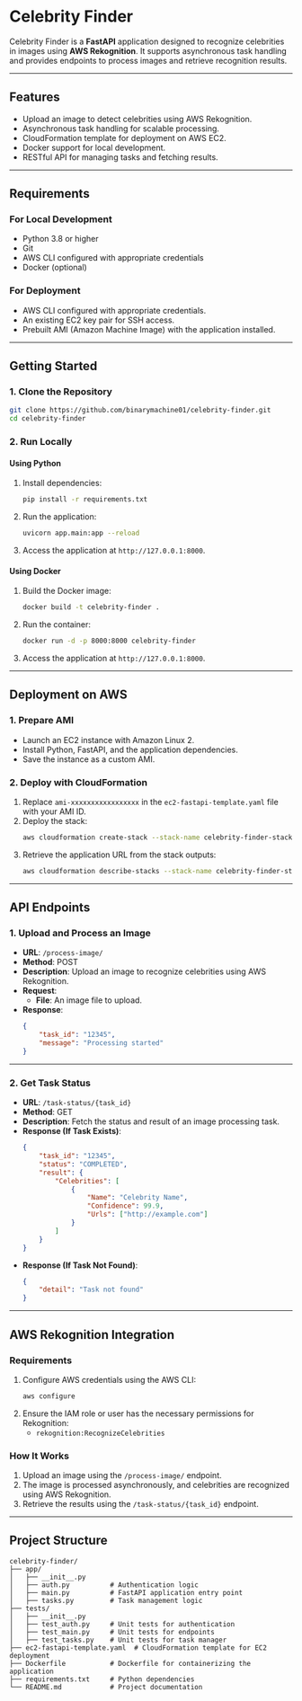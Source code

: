 
# **Celebrity Finder**

Celebrity Finder is a **FastAPI** application designed to recognize celebrities in images using **AWS Rekognition**. It supports asynchronous task handling and provides endpoints to process images and retrieve recognition results.

---

## **Features**

- Upload an image to detect celebrities using AWS Rekognition.
- Asynchronous task handling for scalable processing.
- CloudFormation template for deployment on AWS EC2.
- Docker support for local development.
- RESTful API for managing tasks and fetching results.

---

## **Requirements**

### **For Local Development**
- Python 3.8 or higher
- Git
- AWS CLI configured with appropriate credentials
- Docker (optional)

### **For Deployment**
- AWS CLI configured with appropriate credentials.
- An existing EC2 key pair for SSH access.
- Prebuilt AMI (Amazon Machine Image) with the application installed.

---

## **Getting Started**

### **1. Clone the Repository**
```bash
git clone https://github.com/binarymachine01/celebrity-finder.git
cd celebrity-finder
```

### **2. Run Locally**
#### **Using Python**
1. Install dependencies:
   ```bash
   pip install -r requirements.txt
   ```
2. Run the application:
   ```bash
   uvicorn app.main:app --reload
   ```
3. Access the application at `http://127.0.0.1:8000`.

#### **Using Docker**
1. Build the Docker image:
   ```bash
   docker build -t celebrity-finder .
   ```
2. Run the container:
   ```bash
   docker run -d -p 8000:8000 celebrity-finder
   ```
3. Access the application at `http://127.0.0.1:8000`.

---

## **Deployment on AWS**

### **1. Prepare AMI**
- Launch an EC2 instance with Amazon Linux 2.
- Install Python, FastAPI, and the application dependencies.
- Save the instance as a custom AMI.

### **2. Deploy with CloudFormation**
1. Replace `ami-xxxxxxxxxxxxxxxxx` in the `ec2-fastapi-template.yaml` file with your AMI ID.
2. Deploy the stack:
   ```bash
   aws cloudformation create-stack --stack-name celebrity-finder-stack --template-body file://ec2-fastapi-template.yaml --parameters ParameterKey=KeyName,ParameterValue=<your-key-name>
   ```
3. Retrieve the application URL from the stack outputs:
   ```bash
   aws cloudformation describe-stacks --stack-name celebrity-finder-stack --query "Stacks[0].Outputs"
   ```

---

## **API Endpoints**

### **1. Upload and Process an Image**
- **URL**: `/process-image/`
- **Method**: POST
- **Description**: Upload an image to recognize celebrities using AWS Rekognition.
- **Request**:
  - **File**: An image file to upload.
- **Response**:
  ```json
  {
      "task_id": "12345",
      "message": "Processing started"
  }
  ```

---

### **2. Get Task Status**
- **URL**: `/task-status/{task_id}`
- **Method**: GET
- **Description**: Fetch the status and result of an image processing task.
- **Response (If Task Exists)**:
  ```json
  {
      "task_id": "12345",
      "status": "COMPLETED",
      "result": {
          "Celebrities": [
              {
                  "Name": "Celebrity Name",
                  "Confidence": 99.9,
                  "Urls": ["http://example.com"]
              }
          ]
      }
  }
  ```
- **Response (If Task Not Found)**:
  ```json
  {
      "detail": "Task not found"
  }
  ```

---

## **AWS Rekognition Integration**

### **Requirements**
1. Configure AWS credentials using the AWS CLI:
   ```bash
   aws configure
   ```
2. Ensure the IAM role or user has the necessary permissions for Rekognition:
   - `rekognition:RecognizeCelebrities`

### **How It Works**
1. Upload an image using the `/process-image/` endpoint.
2. The image is processed asynchronously, and celebrities are recognized using AWS Rekognition.
3. Retrieve the results using the `/task-status/{task_id}` endpoint.

---

## **Project Structure**
```
celebrity-finder/
├── app/
│   ├── __init__.py
│   ├── auth.py          # Authentication logic
│   ├── main.py          # FastAPI application entry point
│   ├── tasks.py         # Task management logic
├── tests/
│   ├── __init__.py
│   ├── test_auth.py     # Unit tests for authentication
│   ├── test_main.py     # Unit tests for endpoints
│   ├── test_tasks.py    # Unit tests for task manager
├── ec2-fastapi-template.yaml  # CloudFormation template for EC2 deployment
├── Dockerfile           # Dockerfile for containerizing the application
├── requirements.txt     # Python dependencies
└── README.md            # Project documentation
```

